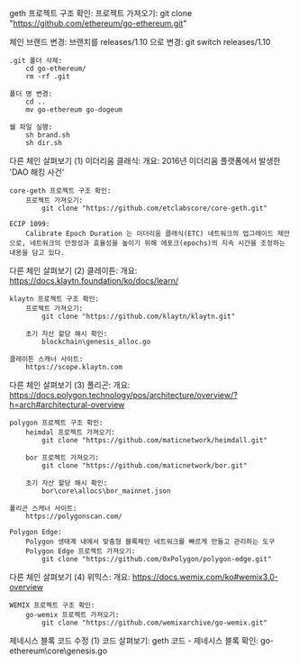 geth 프로젝트 구조 확인:
    프로젝트 가져오기:
        git clone "https://github.com/ethereum/go-ethereum.git"
        
체인 브랜드 변경:
    브랜치를 releases/1.10 으로 변경:
        git switch releases/1.10

    .git 폴더 삭제:
        cd go-ethereum/
        rm -rf .git

    폴더 명 변경:
        cd ..
        mv go-ethereum go-dogeum

    쉘 파일 실행:
        sh brand.sh
        sh dir.sh

다른 체인 살펴보기 (1) 이더리움 클래식:
    개요:
        2016년 이더리움 플랫폼에서 발생한 'DAO 해킹 사건'

    core-geth 프로젝트 구조 확인:
        프로젝트 가져오기:
            git clone "https://github.com/etclabscore/core-geth.git"

    ECIP 1099: 
        Calibrate Epoch Duration 는 이더리움 클래식(ETC) 네트워크의 업그레이드 제안으로, 네트워크의 안정성과 효율성을 높이기 위해 에포크(epochs)의 지속 시간을 조정하는 내용을 담고 있다.

다른 체인 살펴보기 (2) 클레이튼:
    개요:
        https://docs.klaytn.foundation/ko/docs/learn/

    klaytn 프로젝트 구조 확인:
        프로젝트 가져오기:
            git clone "https://github.com/klaytn/klaytn.git"

        초기 자산 할당 해시 확인:
            blockchain\genesis_alloc.go    

    클레이튼 스캐너 사이트:
        https://scope.klaytn.com

다른 체인 살펴보기 (3) 폴리곤:
    개요:
        https://docs.polygon.technology/pos/architecture/overview/?h=arch#architectural-overview

    polygon 프로젝트 구조 확인:
        heimdal 프로젝트 가져오기:
            git clone "https://github.com/maticnetwork/heimdall.git"
        
        bor 프로젝트 가져오기:
            git clone "https://github.com/maticnetwork/bor.git"

        초기 자산 할당 해시 확인:
            bor\core\allocs\bor_mainnet.json

    폴리곤 스캐너 사이트:
        https://polygonscan.com/

    Polygon Edge:
        Polygon 생태계 내에서 맞춤형 블록체인 네트워크를 빠르게 만들고 관리하는 도구
        Polygon Edge 프로젝트 가져오기:
            git clone "https://github.com/0xPolygon/polygon-edge.git"

다른 체인 살펴보기 (4) 위믹스:
    개요:
        https://docs.wemix.com/ko#wemix3.0-overview

    WEMIX 프로젝트 구조 확인:
        go-wemix 프로젝트 가져오기:
            git clone "https://github.com/wemixarchive/go-wemix.git"
    
제네시스 블록 코드 수정 (1) 코드 살펴보기:
    geth 코드 - 제네시스 블록 확인:
        go-ethereum\core\genesis.go
    